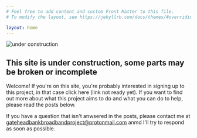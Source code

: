 ```yaml
---
# Feel free to add content and custom Front Matter to this file.
# To modify the layout, see https://jekyllrb.com/docs/themes/#overriding-theme-defaults

layout: home
---
```

![under construction](http://www.animatedgif.net/underconstruction/5consbar2_e0.gif) <br>
## This site is under construction, some parts may be broken or incomplete

Welcome! If you're on this site, you're probably interested in signing up to this project, in that case click here (link not ready yet). If you want to find out more about what this project aims to do and what you can do to help, please read the posts below.

If you have a question that isn't anwsered in the posts, please contact me at gateheadbankbroadbandproject@protonmail.com anmd I'll try to respond as soon as possible.